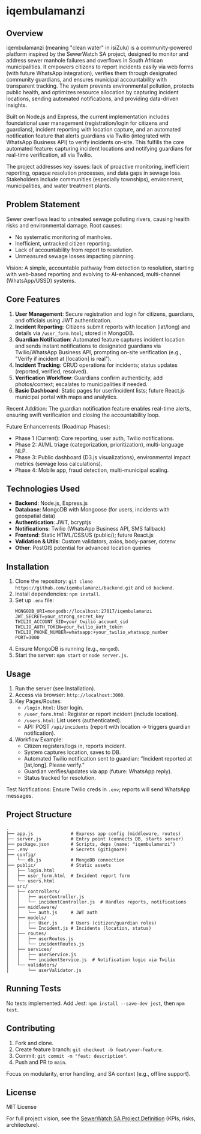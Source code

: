 # iqembulamanzi

## Overview

iqembulamanzi (meaning "clean water" in isiZulu) is a community-powered platform inspired by the SewerWatch SA project, designed to monitor and address sewer manhole failures and overflows in South African municipalities. It empowers citizens to report incidents easily via web forms (with future WhatsApp integration), verifies them through designated community guardians, and ensures municipal accountability with transparent tracking. The system prevents environmental pollution, protects public health, and optimizes resource allocation by capturing incident locations, sending automated notifications, and providing data-driven insights.

Built on Node.js and Express, the current implementation includes foundational user management (registration/login for citizens and guardians), incident reporting with location capture, and an automated notification feature that alerts guardians via Twilio (integrated with WhatsApp Business API) to verify incidents on-site. This fulfills the core automated feature: capturing incident locations and notifying guardians for real-time verification, all via Twilio.

The project addresses key issues: lack of proactive monitoring, inefficient reporting, opaque resolution processes, and data gaps in sewage loss. Stakeholders include communities (especially townships), environment, municipalities, and water treatment plants.

## Problem Statement

Sewer overflows lead to untreated sewage polluting rivers, causing health risks and environmental damage. Root causes:
- No systematic monitoring of manholes.
- Inefficient, untracked citizen reporting.
- Lack of accountability from report to resolution.
- Unmeasured sewage losses impacting planning.

Vision: A simple, accountable pathway from detection to resolution, starting with web-based reporting and evolving to AI-enhanced, multi-channel (WhatsApp/USSD) systems.

## Core Features

1. **User Management**: Secure registration and login for citizens, guardians, and officials using JWT authentication.
2. **Incident Reporting**: Citizens submit reports with location (lat/long) and details via `/user_form.html`; stored in MongoDB.
3. **Guardian Notification**: Automated feature captures incident location and sends instant notifications to designated guardians via Twilio/WhatsApp Business API, prompting on-site verification (e.g., "Verify if incident at [location] is real").
4. **Incident Tracking**: CRUD operations for incidents; status updates (reported, verified, resolved).
5. **Verification Workflow**: Guardians confirm authenticity, add photos/context; escalates to municipalities if needed.
6. **Basic Dashboard**: Static pages for user/incident lists; future React.js municipal portal with maps and analytics.

Recent Addition: The guardian notification feature enables real-time alerts, ensuring swift verification and closing the accountability loop.

Future Enhancements (Roadmap Phases):
- Phase 1 (Current): Core reporting, user auth, Twilio notifications.
- Phase 2: AI/ML triage (categorization, prioritization), multi-language NLP.
- Phase 3: Public dashboard (D3.js visualizations), environmental impact metrics (sewage loss calculations).
- Phase 4: Mobile app, fraud detection, multi-municipal scaling.

## Technologies Used

- **Backend**: Node.js, Express.js
- **Database**: MongoDB with Mongoose (for users, incidents with geospatial data)
- **Authentication**: JWT, bcryptjs
- **Notifications**: Twilio (WhatsApp Business API, SMS fallback)
- **Frontend**: Static HTML/CSS/JS (public/); future React.js
- **Validation & Utils**: Custom validators, axios, body-parser, dotenv
- **Other**: PostGIS potential for advanced location queries

## Installation

1. Clone the repository: `git clone https://github.com/iqembulamanzi/backend.git` and `cd backend`.
2. Install dependencies: `npm install`.
3. Set up `.env` file:
   ```
   MONGODB_URI=mongodb://localhost:27017/iqembulamanzi
   JWT_SECRET=your_strong_secret_key
   TWILIO_ACCOUNT_SID=your_twilio_account_sid
   TWILIO_AUTH_TOKEN=your_twilio_auth_token
   TWILIO_PHONE_NUMBER=whatsapp:+your_twilio_whatsapp_number
   PORT=3000
   ```
4. Ensure MongoDB is running (e.g., `mongod`).
5. Start the server: `npm start` or `node server.js`.

## Usage

1. Run the server (see Installation).
2. Access via browser: `http://localhost:3000`.
3. Key Pages/Routes:
   - `/login.html`: User login.
   - `/user_form.html`: Register or report incident (include location).
   - `/users.html`: List users (authenticated).
   - API: POST `/api/incidents` (report with location → triggers guardian notification).
4. Workflow Example:
   - Citizen registers/logs in, reports incident.
   - System captures location, saves to DB.
   - Automated Twilio notification sent to guardian: "Incident reported at [lat,long]. Please verify."
   - Guardian verifies/updates via app (future: WhatsApp reply).
   - Status tracked for resolution.

Test Notifications: Ensure Twilio creds in `.env`; reports will send WhatsApp messages.

## Project Structure

```
.
├── app.js              # Express app config (middleware, routes)
├── server.js           # Entry point (connects DB, starts server)
├── package.json        # Scripts, deps (name: "iqembulamanzi")
├── .env                # Secrets (gitignore)
├── config/
│   └── db.js           # MongoDB connection
├── public/             # Static assets
│   ├── login.html
│   ├── user_form.html  # Incident report form
│   └── users.html
├── src/
│   ├── controllers/
│   │   ├── userController.js
│   │   └── incidentController.js  # Handles reports, notifications
│   ├── middleware/
│   │   └── auth.js     # JWT auth
│   ├── models/
│   │   ├── User.js     # Users (citizen/guardian roles)
│   │   └── Incident.js # Incidents (location, status)
│   ├── routes/
│   │   ├── userRoutes.js
│   │   └── incidentRoutes.js
│   ├── services/
│   │   ├── userService.js
│   │   └── incidentService.js  # Notification logic via Twilio
│   └── validators/
│       └── userValidator.js
```

## Running Tests

No tests implemented. Add Jest: `npm install --save-dev jest`, then `npm test`.

## Contributing

1. Fork and clone.
2. Create feature branch: `git checkout -b feat/your-feature`.
3. Commit: `git commit -m "feat: description"`.
4. Push and PR to `main`.

Focus on modularity, error handling, and SA context (e.g., offline support).

## License

MIT License

For full project vision, see the [SewerWatch SA Project Definition](path/to/doc.md) (KPIs, risks, architecture).